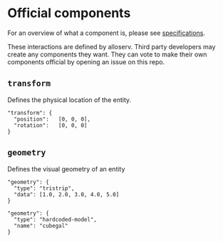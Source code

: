 # Official components

For an overview of what a component is, please see [specifications](README.md).

These interactions are defined by alloserv. Third party developers may
create any components they want. They can vote to make their own
components official by opening an issue on this repo.

## `transform`

Defines the physical location of the entity.

```
"transform": {
  "position":	[0, 0, 0],
  "rotation":	[0, 0, 0]
}
```

## `geometry`

Defines the visual geometry of an entity

```
"geometry": {
  "type": "tristrip",
  "data": [1.0, 2.0, 3.0, 4.0, 5.0]
}
```

```
"geometry": {
  "type": "hardcoded-model",
  "name": "cubegal"
}
```
